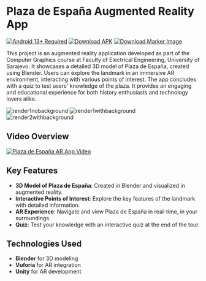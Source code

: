 # Plaza de España Augmented Reality App

[![Android 13+ Required](https://img.shields.io/badge/Android_13%2B-Required-blue?style=for-the-badge)](https://developer.android.com/about/versions/13)
[![Download APK](https://img.shields.io/badge/Download-APK-blue?style=for-the-badge&logo=android)](https://www.dropbox.com/scl/fi/379rj2vovo8kzb59uyn4k/Plaza-De-Espana.apk?rlkey=4c79xisbzuxn2cul7pkno0j6e&st=xoeey8gm&dl=1)
[![Download Marker Image](https://img.shields.io/badge/Download-Marker%20Image-green?style=for-the-badge)](https://www.dropbox.com/scl/fi/cnatvssohelrz6zbb7n40/ImageRecognition.jpg?rlkey=quv1cpbp98sobvuy908uke6qj&st=khdwbj24&dl=1)

This project is an augmented reality application developed as part of the Computer Graphics course at Faculty of Electrical Engineering, University of Sarajevo. It showcases a detailed 3D model of Plaza de España, created using Blender. Users can explore the landmark in an immersive AR environment, interacting with various points of interest. The app concludes with a quiz to test users' knowledge of the plaza. It provides an engaging and educational experience for both history enthusiasts and technology lovers alike.

![render1nobackground](https://github.com/user-attachments/assets/efb5c97b-a4e6-4c01-bdcc-06a4ef674040)
![render1withbackground](https://github.com/user-attachments/assets/b31110f4-4757-4a58-b7aa-fdb1fbddb7ff)
![render2withbackground](https://github.com/user-attachments/assets/c0308bce-5fa4-4ff0-b043-c581634724c7)

## Video Overview
[![Plaza de España AR App Video](https://github.com/user-attachments/assets/a4c6fd16-a384-4336-9b4f-dbaadc30de5b)](https://www.youtube.com/watch?v=B4A9bw9criY)

## Key Features
- **3D Model of Plaza de España**: Created in Blender and visualized in augmented reality.
- **Interactive Points of Interest**: Explore the key features of the landmark with detailed information.
- **AR Experience**: Navigate and view Plaza de España in real-time, in your surroundings.
- **Quiz**: Test your knowledge with an interactive quiz at the end of the tour.

## Technologies Used
- **Blender** for 3D modeling
- **Vuforia** for AR integration
- **Unity** for AR development 

